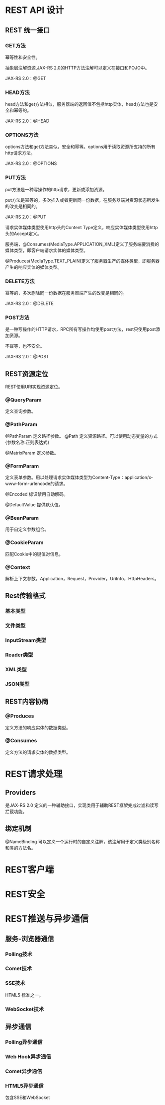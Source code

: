 # REST API 设计

## REST 统一接口

### GET方法
幂等性和安全性。

抽象层注解资源,JAX-RS 2.0的HTTP方法注解可以定义在接口和POJO中。

JAX-RS 2.0：@GET

### HEAD方法
head方法和get方法相似，服务器端的返回值不包括http实体，head方法也是安全和幂等的。

JAX-RS 2.0：@HEAD

### OPTIONS方法
options方法和get方法类似，安全和幂等。options用于读取资源所支持的所有http请求方法。

JAX-RS 2.0：@OPTIONS

### PUT方法

put方法是一种写操作的http请求，更新或添加资源。

put方法是幂等的，多次插入或者更新同一份数据，在服务器端对资源状态所发生的改变是相同的。

JAX-RS 2.0：@PUT

请求实体媒体类型使用http头的Content Type定义，响应实体媒体类型使用http头的Accept定义。

服务端，@Consumes(MediaType.APPLICATION_XML)定义了服务端要消费的媒体类型，即客户端请求实体的媒体类型。

@Produces(MediaType.TEXT_PLAIN)定义了服务器生产的媒体类型，即服务器产生的响应实体的媒体类型。

### DELETE方法
幂等的，多次删除同一份数据在服务器端产生的改变是相同的。

JAX-RS 2.0：@DELETE

### POST方法
是一种写操作的HTTP请求，RPC所有写操作均使用post方法，rest只使用post添加资源。

不幂等，也不安全。

JAX-RS 2.0：@POST

## REST资源定位
REST使用URI实现资源定位。

### @QueryParam
定义查询参数。

### @PathParam
@PathParam 定义路径参数。
@Path 定义资源路径。可以使用动态变量的方式{参数名称:正则表达式}

@MatrixParam 定义参数。

### @FormParam
定义表单参数。用以处理请求实体媒体类型为Content-Type：application/x-www-form-urlencode的请求。

@Encoded 标识禁用自动解码。

@DefaultValue 提供默认值。

### @BeanParam
用于自定义参数组合。

### @CookieParam
匹配Cookie中的键值对信息。

### @Context
解析上下文参数。Application，Request，Provider，UriInfo，HttpHeaders。

## Rest传输格式
### 基本类型
### 文件类型
### InputStream类型
### Reader类型
### XML类型
### JSON类型


## REST内容协商

### @Produces
定义方法的响应实体的数据类型。

### @Consumes
定义方法的请求实体的数据类型。

# REST请求处理

## Providers
是JAX-RS 2.0 定义的一种辅助接口，实现类用于辅助REST框架完成过滤和读写拦截功能。

## 绑定机制
@NameBinding 可以定义一个运行时的自定义注解，该注解用于定义类级别名称和类的方法名。

# REST客户端

# REST安全

# REST推送与异步通信
## 服务-浏览器通信
### Polling技术
### Comet技术
### SSE技术
HTML5 标准之一。

### WebSocket技术

## 异步通信

### Polling异步通信

### Web Hook异步通信

### Comet异步通信

### HTML5异步通信
包含SSE和WebSocket



